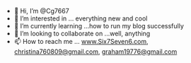- 👋 Hi, I’m @Cg7667
- 👀 I’m interested in ... everything new and cool
- 🌱 I’m currently learning ...how to run my blog successfully
- 💞️ I’m looking to collaborate on ...well, anything 
- 📫 How to reach me ... www.Six7Seven6.com, christina760809@gmail.com, graham19776@gmail.com

<!---
Cg7667/Cg7667 is a ✨ special ✨ repository because its `README.md` (this file) appears on your GitHub profile.
You can click the Preview link to take a look at your changes.
--->
